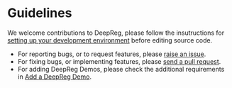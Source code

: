 # Guidelines

We welcome contributions to DeepReg, please follow the insutructions for
[setting up your development environment](setup.html) before editing source code.

- For reporting bugs, or to request features, please [raise an issue](issue.html).
- For fixing bugs, or implementing features, please
  [send a pull request](pull_request.html).
- For adding DeepReg Demos, please check the additional requirements in
  [Add a DeepReg Demo](demo.html).	

